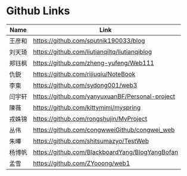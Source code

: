 # Github Links
|Name|Link|
|---|---|
|王彦和|https://github.com/sputnik190033/blog|
|刘天琦|https://github.com/liutianqiltq/liutianqiblog|
|郑钰枫|https://github.com/zheng-yufeng/Web111|
|仇鋭|https://github.com/rijiuqiu/NoteBook|
|李東|https://github.com/sydong001/web3|
|闫宇轩|https://github.com/yanyuxuanBF/Personal-project|
|陳薇|https://github.com/kittymimi/myspring|
|戎姝锦|https://github.com/rongshujin/MyProject|
|丛伟|https://github.com/congwweiGithub/congwei_web|
|朱曄|https://github.com/shitsumazyo/TestWeb|
|杨博帆|https://github.com/BlackboardYang/BlogYangBofan|
|孟雪|https://github.com/ZYooong/web1|
